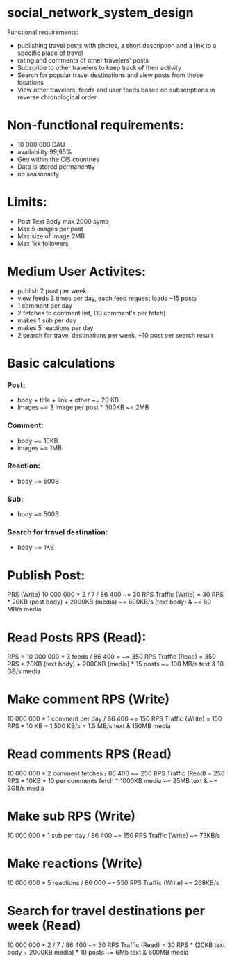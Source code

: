# social_network_system_design

Functional requirements:
 - publishing travel posts with photos, a short description and a link to a specific place of travel
 - rating and comments of other travelers' posts
 - Subscribe to other travelers to keep track of their activity
 - Search for popular travel destinations and view posts from those locations
 - View other travelers' feeds and user feeds based on subscriptions in reverse chronological order

# Non-functional requirements:
 - 10 000 000 DAU
 - availability 99,95%
 - Geo within the CIS countries
 - Data is stored permanently
 - no seasonality
# Limits:
 - Post Text Body max 2000 symb
 - Max 5 images per post
 - Max size of image 2MB
 - Max 1kk followers 
# Medium User Activites:
 - publish 2 post per week
 - view feeds 3 times per day, each feed request loads ~15 posts
 - 1 comment per day
 - 2 fetches to comment list, (10 comment's per fetch)
 - makes 1 sub per day
 - makes 5 reactions per day
 - 2 search for travel destinations per week, ~10 post per search result

# Basic calculations

### Post: 
 - body + title + link + other ~= 20 KB
 - Images ~= 3 image per post * 500KB ~= 2MB

### Comment:
- body ~= 10KB
- images ~= 1MB

### Reaction:
  - body ~= 500B
    
### Sub:
  - body ~= 500B

### Search for travel destination:
  - body ~= 1KB

# Publish Post:
  PRS (Write) 10 000 000 * 2 / 7 / 86 400 ~= 30 RPS
  Traffic (Write) = 30 RPS * 20KB (post body) + 2000KB (media) ~= 600KB/s (text body) & ~= 60 MB/s media 

# Read Posts RPS (Read):
  RPS = 10 000 000 * 3 feeds / 86 400 = ~= 350 RPS
  Traffic (Read) = 350 PRS * 20KB (text body) + 2000KB (media) * 15 posts ~= 100 MB/s text & 10 GB/s media 

# Make comment RPS (Write)
  10 000 000 * 1 comment per day / 86 400 ~= 150 RPS
  Traffic (Write) = 150 RPS * 10 KB = 1,500 KB/s = 1.5 MB/s text & 150MB media

# Read comments RPS (Read)
  10 000 000 * 2 comment fetches / 86 400 ~= 250 RPS
  Traffic (Read) = 250 RPS * 10KB * 10 per comments fetch * 1000KB media ~= 25MB text &  ~= 3GB/s media

# Make sub RPS (Write)
  10 000 000 * 1 sub per day / 86 400 ~= 150 RPS
  Traffic (Write) ~= 73KB/s

# Make reactions (Write)
  10 000 000 * 5 reactions / 86 000 ~= 550 RPS
  Traffic (Write) ~= 268KB/s

# Search for travel destinations per week (Read)
  10 000 000 * 2 / 7 / 86 400 ~= 30 RPS
  Traffic (Read) = 30 RPS * (20KB text body + 2000KB media) * 10 posts ~= 6Mb text & 600MB media
